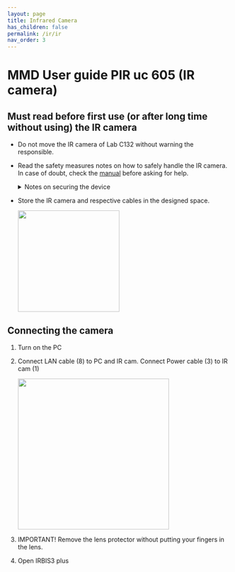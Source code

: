 ```yaml
---
layout: page
title: Infrared Camera
has_children: false
permalink: /ir/ir
nav_order: 3
---
```


# MMD User guide PIR uc 605 (IR camera)

## Must read before first use (or after long time without using) the IR camera

- Do not move the IR camera of Lab C132 without warning the responsible.

- Read the safety measures notes on how to safely handle the IR camera. In case of doubt, check the [manual](https://aaltofi.sharepoint.com/:b:/r/sites/MMD910/Shared%20Documents/General/Onboarding%20and%20guidelines/Guides/Infrared%20Camera/InfraTec_Manual_PIR-uc-605.pdf?csf=1&web=1&e=OjXueS) before asking for help.
  
  <details>
        <summary>Notes on securing the device</summary>
  <p> 1. The PIR uc 605 is an optical measuring device. Handle it with care. Avoid soiling, especially on the optical surfaces.</p>
  <p> 2. Depending on the design of the lens interface, the device comes with protection class IP40 (screw thread). </p>
  <p> 3. Please note the information given in the technical data (see chapter 4 Dimensions – page 6) and in the Quick Start Guide (see chapter 7 Quick Start – page 10 ff.) for use, storage and transport of the device. </p>
  <p> 4. When transporting the PIR uc 605, use only the supplied transportation case* or transport packaging*.</p>
  <p> 5. Please note that opening the housing of the camera is only reserved to the manufacturer. Any manipulation by other persons is not permitted and will invalidate the warranty. </p>
  <p> 6. Only use accessories or spare parts explicitly recommended by the manufacturer for the PIR uc 605. Otherwise, malfunction or damage may occur. Warranty claims are excluded for any resulting damage. </p>
  <p> 7. The PIR uc 605 must not be directed directly at the sun or other sources of high radiation (e.g. laser), either when in operation or switched off, as this may cause irreversible modifications to the microbolometer detector. The origin of these modifications can be clearly identified. The manufacturer does not accept any guarantee for damage caused in this way. </p>
  <p> 8. Furthermore, it is essential to prevent the sun or other high‐energy radiation sources from entering the field of view of PIR uc 605 indirectly via reflecting surfaces! </p>
  <p> 9. When not in use, always attach the lens cap supplied with the PIR uc 605. </p>
  <p> 10. Do not remove the lenses in rooms with high dust exposure or humidity, as the specified degree of protection cannot be guaranteed when the lens is removed. </p>
  </details>
  

- Store the IR camera and respective cables in the designed space.
  
  <img title="" src="/documentation/img/2023-01-16-13-56-48-image.png" alt="" width="229" data-align="center">

## Connecting the camera

1. Turn on the PC

2. Connect LAN cable (8) to PC and IR cam. Connect Power cable (3) to IR cam (1)
   
   <img title="" src="/documentation/img/2023-01-16-14-00-37-image.png" alt="" width="341" data-align="center">

3. IMPORTANT! Remove the lens protector without putting your fingers in the lens.

4. Open IRBIS3 plus
